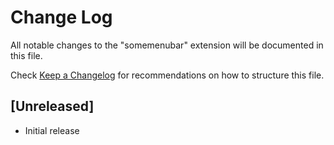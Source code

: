 # Change Log

All notable changes to the "somemenubar" extension will be documented in this file.

Check [Keep a Changelog](http://keepachangelog.com/) for recommendations on how to structure this file.

## [Unreleased]

- Initial release